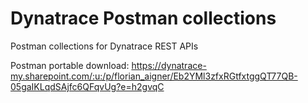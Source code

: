 # Dynatrace Postman collections
Postman collections for Dynatrace REST APIs

Postman portable download:
https://dynatrace-my.sharepoint.com/:u:/p/florian_aigner/Eb2YMl3zfxRGtfxtggQT77QB-05gaIKLqdSAjfc6QFqvUg?e=h2gvqC
